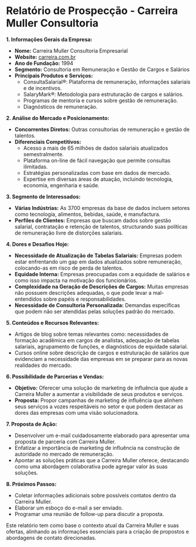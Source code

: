 # Relatório de Prospecção - Carreira Muller Consultoria

**1. Informações Gerais da Empresa:**
   - **Nome:** Carreira Muller Consultoria Empresarial
   - **Website:** [carreira.com.br](https://carreira.com.br)
   - **Ano de Fundação:** 1994
   - **Segmento:** Consultoria em Remuneração e Gestão de Cargos e Salários
   - **Principais Produtos e Serviços:** 
     - ConsultaSalarial®: Plataforma de remuneração, informações salariais e de incentivos.
     - SalaryMark®: Metodologia para estruturação de cargos e salários.
     - Programas de mentoria e cursos sobre gestão de remuneração.
     - Diagnósticos de remuneração.

**2. Análise do Mercado e Posicionamento:**
   - **Concorrentes Diretos:** Outras consultorias de remuneração e gestão de talentos.
   - **Diferenciais Competitivos:** 
     - Acesso a mais de 65 milhões de dados salariais atualizados semestralmente.
     - Plataforma on-line de fácil navegação que permite consultas ilimitadas.
     - Estratégias personalizadas com base em dados de mercado.
     - Expertise em diversas áreas de atuação, incluindo tecnologia, economia, engenharia e saúde.
  
**3. Segmento de Interessados:**
   - **Várias Indústrias:** As 3700 empresas da base de dados incluem setores como tecnologia, alimentos, bebidas, saúde, e manufactura.
   - **Perfiles de Clientes:** Empresas que buscam dados sobre gestão salarial, contratação e retenção de talentos, structurando suas políticas de remuneração livre de distorções salariais.

**4. Dores e Desafios Hoje:**
   - **Necessidade de Atualização de Tabelas Salariais:** Empresas podem estar enfrentando um gap em dados atualizados sobre remuneração, colocando-as em risco de perda de talentos.
   - **Equidade Interna:** Empresas preocupadas com a equidade de salários e como isso impacta na motivação dos funcionários.
   - **Complexidade na Geração de Descrições de Cargos:** Muitas empresas não possuem descrições adequadas, o que pode levar a mal-entendidos sobre papéis e responsabilidades.
   - **Necessidade de Consultoria Personalizada:** Demandas específicas que podem não ser atendidas pelas soluções padrão do mercado.

**5. Conteúdos e Recursos Relevantes:**
   - Artigos de blog sobre temas relevantes como: necessidades de formação acadêmica em cargos de analistas, adequação de tabelas salariais, agrupamento de funções, e diagnósticos de equidade salarial.
   - Cursos online sobre descrição de cargos e estruturação de salários que evidenciam a necessidade das empresas em se preparar para as novas realidades do mercado.
   
**6. Possibilidade de Parcerias e Vendas:**
   - **Objetivo:** Oferecer uma solução de marketing de influência que ajude a Carreira Muller a aumentar a visibilidade de seus produtos e serviços.
   - **Proposta:** Propor campanhas de marketing de influência que alinhem seus serviços a vozes respeitáveis no setor e que podem destacar as dores das empresas com uma visão solucionadora.

**7. Proposta de Ação:**
   - Desenvolver um e-mail cuidadosamente elaborado para apresentar uma proposta de parceria com Carreira Muller.
   - Enfatizar a importância de marketing de influência na construção de autoridade no mercado de remuneração.
   - Apontar as soluções práticas que a Carreira Muller oferece, destacando como uma abordagem colaborativa pode agregar valor às suas soluções.

**8. Próximos Passos:**
   - Coletar informações adicionais sobre possíveis contatos dentro da Carreira Muller.
   - Elaborar um esboço do e-mail a ser enviado.
   - Programar uma reunião de follow-up para discutir a proposta.

Este relatório tem como base o contexto atual da Carreira Muller e suas ofertas, alinhando as informações essenciais para a criação de propostos e abordagens de contato direcionadas.